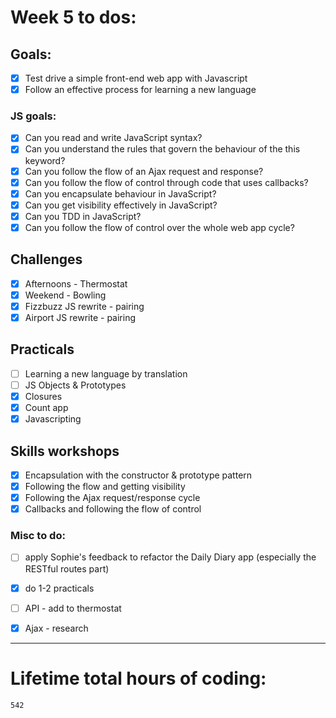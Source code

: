 # Week 5 to dos:

## Goals:

- [x] Test drive a simple front-end web app with Javascript
- [x] Follow an effective process for learning a new language

### JS goals:

- [x] Can you read and write JavaScript syntax?
- [x] Can you understand the rules that govern the behaviour of the this keyword?
- [x] Can you follow the flow of an Ajax request and response?
- [x] Can you follow the flow of control through code that uses callbacks?
- [x] Can you encapsulate behaviour in JavaScript?
- [x] Can you get visibility effectively in JavaScript?
- [x] Can you TDD in JavaScript?
- [x] Can you follow the flow of control over the whole web app cycle?

## Challenges

- [x] Afternoons - Thermostat
- [x] Weekend - Bowling
- [x] Fizzbuzz JS rewrite - pairing
- [x] Airport JS rewrite - pairing

## Practicals

- [ ] Learning a new language by translation
- [ ] JS Objects & Prototypes
- [x] Closures
- [x] Count app
- [x] Javascripting 

## Skills workshops

- [x] Encapsulation with the constructor & prototype pattern
- [x] Following the flow and getting visibility
- [x] Following the Ajax request/response cycle
- [x] Callbacks and following the flow of control

### Misc to do:

- [ ] apply Sophie's feedback to refactor the Daily Diary app (especially the RESTful routes part)
- [x] do 1-2 practicals
- [ ] API - add to thermostat
- [x] Ajax - research









---

# Lifetime total hours of coding:

```
542
```
